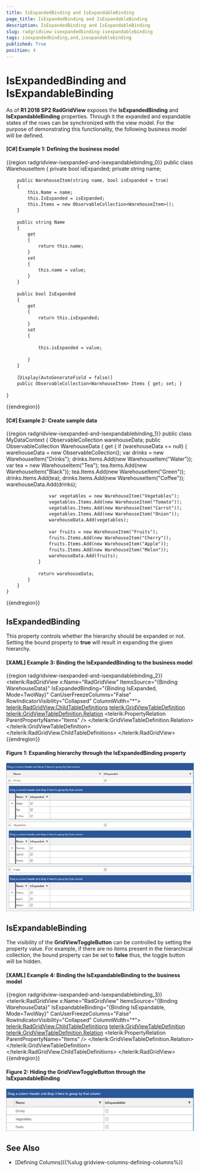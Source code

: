 ```yaml
---
title: IsExpandedBinding and IsExpandableBinding
page_title: IsExpandedBinding and IsExpandableBinding
description: IsExpandedBinding and IsExpandableBinding
slug: radgridview-isexpandedbinding-isexpandablebinding
tags: isexpandedbinding,and,isexpandablebinding
published: True
position: 4
---
```


# IsExpandedBinding and IsExpandableBinding

As of __R1 2018 SP2 RadGridView__ exposes the __IsExpandedBinding__ and __IsExpandableBinding__ properties. Through it the expanded and expandable states of the rows can be synchronized with the view model. For the purpose of demonstrating this functionality, the following business model will be defined.


#### __[C#] Example 1: Defining the business model__
{{region radgridview-isexpanded-and-isexpandablebinding_0}}
    public class WarehouseItem 
    {
        private bool isExpanded;
        private string name;

        public WarehouseItem(string name, bool isExpanded = true)
        {
            this.Name = name;
            this.IsExpanded = isExpanded;
            this.Items = new ObservableCollection<WarehouseItem>();
        }

        public string Name
        {
            get
            {
                return this.name;
            }
            set
            {
                this.name = value;
            }
        }

        public bool IsExpanded
        {
            get
            {
                return this.isExpanded;
            }
            set
            {

                this.isExpanded = value;

            }
        }

		[Display(AutoGenerateField = false)]
        public ObservableCollection<WarehouseItem> Items { get; set; }

    }
{{endregion}}

#### __[C#] Example 2: Create sample data__
{{region radgridview-isexpanded-and-isexpandablebinding_1}}
	public class MyDataContext
    {
        ObservableCollection<WarehouseItem> warehouseData;
        public ObservableCollection<WarehouseItem> WarehouseData
        {
            get
            {
                if (warehouseData == null)
                {
                    warehouseData = new ObservableCollection<WarehouseItem>();
                    var drinks = new WarehouseItem("Drinks");
                    drinks.Items.Add(new WarehouseItem("Water"));
                    var tea = new WarehouseItem("Tea");
                    tea.Items.Add(new WarehouseItem("Black"));
                    tea.Items.Add(new WarehouseItem("Green"));
                    drinks.Items.Add(tea);
                    drinks.Items.Add(new WarehouseItem("Coffee"));
                    warehouseData.Add(drinks);

                    var vegetables = new WarehouseItem("Vegetables");
                    vegetables.Items.Add(new WarehouseItem("Tomato"));
                    vegetables.Items.Add(new WarehouseItem("Carrot"));
                    vegetables.Items.Add(new WarehouseItem("Onion"));
                    warehouseData.Add(vegetables);

                    var fruits = new WarehouseItem("Fruits");
                    fruits.Items.Add(new WarehouseItem("Cherry"));
                    fruits.Items.Add(new WarehouseItem("Apple"));
                    fruits.Items.Add(new WarehouseItem("Melon"));
                    warehouseData.Add(fruits);
                }

                return warehouseData;
            }
        }
    }
{{endregion}}

## IsExpandedBinding

This property controls whether the hierarchy should be expanded or not. Setting the bound property to __true__ will result in expanding the given hierarchy.

#### [XAML] Example 3: Binding the IsExpandedBinding to the business model
{{region radgridview-isexpanded-and-isexpandablebinding_2}}
	<telerik:RadGridView x:Name="RadGridView"
								 ItemsSource="{Binding WarehouseData}"
                                 IsExpandedBinding="{Binding IsExpanded, Mode=TwoWay}"
								 CanUserFreezeColumns="False"
								 RowIndicatorVisibility="Collapsed"
								 ColumnWidth="\*">
            <telerik:RadGridView.ChildTableDefinitions>
                <telerik:GridViewTableDefinition>
                    <telerik:GridViewTableDefinition.Relation>
                        <telerik:PropertyRelation ParentPropertyName="Items" />
                    </telerik:GridViewTableDefinition.Relation>
                </telerik:GridViewTableDefinition>
            </telerik:RadGridView.ChildTableDefinitions>
        </telerik:RadGridView>
{{endregion}}

#### Figure 1: Expanding hierarchy through the IsExpandedBinding property
![Expanding hierarchy with IsExpandedBinding](images/radgridview-isexpandedbinding-isexpandablebinding_1.png)

## IsExpandableBinding

The visibility of the __GridViewToggleButton__ can be controlled by setting the property value. For example, if there are no items present in the hierarchical collection, the bound property can be set to __false__ thus, the toggle button will be hidden.

#### [XAML] Example 4: Binding the IsExpandableBinding to the business model
{{region radgridview-isexpanded-and-isexpandablebinding_3}}
	<telerik:RadGridView x:Name="RadGridView"
								 ItemsSource="{Binding WarehouseData}"
                                 IsExpandableBinding="{Binding IsExpandable, Mode=TwoWay}"
								 CanUserFreezeColumns="False"
								 RowIndicatorVisibility="Collapsed"
								 ColumnWidth="\*">
            <telerik:RadGridView.ChildTableDefinitions>
                <telerik:GridViewTableDefinition>
                    <telerik:GridViewTableDefinition.Relation>
                        <telerik:PropertyRelation ParentPropertyName="Items" />
                    </telerik:GridViewTableDefinition.Relation>
                </telerik:GridViewTableDefinition>
            </telerik:RadGridView.ChildTableDefinitions>
        </telerik:RadGridView>
{{endregion}}

#### Figure 2: Hiding the GridViewToggleButton through the IsExpandableBinding
![Hiding the GridViewToggleButton through the IsExpandableBinding](images/radgridview-isexpandedbinding-isexpandablebinding_2.png)

## See Also

* [Defining Columns]({%slug gridview-columns-defining-columns%})
